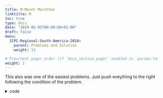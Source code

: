 ```yaml
---
title: M-Mount Marathon
linktitle: M
toc: true
type: docs
date: "2019-05-05T00:00:00+01:00"
draft: false
menu:
  ICPC-Regional-South-America-2018:
    parent: Problems and Solution
    weight: 13

# Prev/next pager order (if `docs_section_pager` enabled in `params.toml`)
weight: 1
---
```

This also was one of the easiest problems. Just push eveything to the right following the condition of the problem.
<details><summary>code</summary>

```cpp
#include <bits/stdc++.h>
using namespace std;

#define rep(i, a, b) for(lli i = a; i < (b); ++i)
typedef long long int lli;
 
int main(){
	int n; cin>>n;
	vi v(n);
	rep(i,0,n) cin>>v[i];

	for(int i=n-1;i>=0;i--){
		for(int j=i+1;j<n;j++){
			if(v[j]){
				if(v[i]>=v[j]){
					v[j]=v[i];
					v[i]=0;
				}
				break;
			}
		}
	}
	int wyn=0;
	for(int i=0;i<n;i++) if(v[i]){
		wyn++;
	} 
	cout<<wyn<<endl;
	return 0;
}
```
</details>

